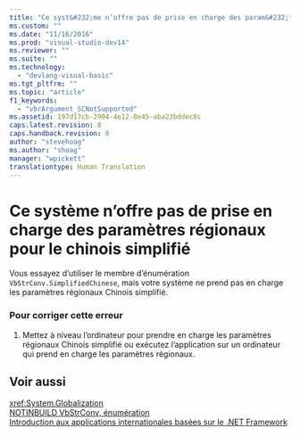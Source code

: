 ```yaml
---
title: "Ce syst&#232;me n’offre pas de prise en charge des param&#232;tres r&#233;gionaux pour le chinois simplifi&#233; | Microsoft Docs"
ms.custom: ""
ms.date: "11/16/2016"
ms.prod: "visual-studio-dev14"
ms.reviewer: ""
ms.suite: ""
ms.technology: 
  - "devlang-visual-basic"
ms.tgt_pltfrm: ""
ms.topic: "article"
f1_keywords: 
  - "vbrArgument_SCNotSupported"
ms.assetid: 197d17cb-2904-4e12-8e45-aba23bddec8c
caps.latest.revision: 8
caps.handback.revision: 8
author: "stevehoag"
ms.author: "shoag"
manager: "wpickett"
translationtype: Human Translation
---
```

# Ce syst&#232;me n’offre pas de prise en charge des param&#232;tres r&#233;gionaux pour le chinois simplifi&#233;
Vous essayez d’utiliser le membre d’énumération `VbStrConv.SimplifiedChinese`, mais votre système ne prend pas en charge les paramètres régionaux Chinois simplifié.  
  
### Pour corriger cette erreur  
  
1.  Mettez à niveau l’ordinateur pour prendre en charge les paramètres régionaux Chinois simplifié ou exécutez l’application sur un ordinateur qui prend en charge les paramètres régionaux.  
  
## Voir aussi  
 <xref:System.Globalization>   
 [NOTINBUILD VbStrConv, énumération](http://msdn.microsoft.com/fr-fr/59f83dd9-6361-47df-a836-02ba9d4cb936)   
 [Introduction aux applications internationales basées sur le .NET Framework](/visual-studio/ide/introduction-to-international-applications-based-on-the-dotnet-framework)